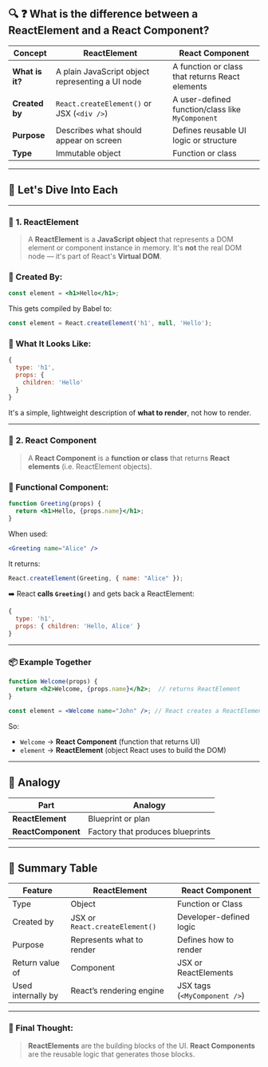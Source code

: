 
## 🔍 ❓ **What is the difference between a ReactElement and a React Component?**

| Concept         | **ReactElement**                                 | **React Component**                              |
| --------------- | ------------------------------------------------ | ------------------------------------------------ |
| **What is it?** | A plain JavaScript object representing a UI node | A function or class that returns React elements  |
| **Created by**  | `React.createElement()` or JSX (`<div />`)       | A user-defined function/class like `MyComponent` |
| **Purpose**     | Describes what should appear on screen           | Defines reusable UI logic or structure           |
| **Type**        | Immutable object                                 | Function or class                                |

---

## 🧩 Let's Dive Into Each

---

### 🔷 **1. ReactElement**

> A **ReactElement** is a **JavaScript object** that represents a DOM element or component instance in memory. It's **not** the real DOM node — it's part of React's **Virtual DOM**.

### 🔧 Created By:

```jsx
const element = <h1>Hello</h1>;
```

This gets compiled by Babel to:

```js
const element = React.createElement('h1', null, 'Hello');
```

### 🔬 What It Looks Like:

```js
{
  type: 'h1',
  props: {
    children: 'Hello'
  }
}
```

It's a simple, lightweight description of **what to render**, not how to render.

---

### 🔶 **2. React Component**

> A **React Component** is a **function or class** that returns **React elements** (i.e. ReactElement objects).

### 🔧 Functional Component:

```jsx
function Greeting(props) {
  return <h1>Hello, {props.name}</h1>;
}
```

When used:

```jsx
<Greeting name="Alice" />
```

It returns:

```js
React.createElement(Greeting, { name: "Alice" });
```

➡️ React **calls `Greeting()`** and gets back a ReactElement:

```js
{
  type: 'h1',
  props: { children: 'Hello, Alice' }
}
```

---

### 📦 Example Together

```jsx
function Welcome(props) {
  return <h2>Welcome, {props.name}</h2>;  // returns ReactElement
}

const element = <Welcome name="John" />; // React creates a ReactElement
```

So:

* `Welcome` → **React Component** (function that returns UI)
* `element` → **ReactElement** (object React uses to build the DOM)

---

## 🔁 Analogy

| Part               | Analogy                          |
| ------------------ | -------------------------------- |
| **ReactElement**   | Blueprint or plan                |
| **ReactComponent** | Factory that produces blueprints |

---

## 🔬 Summary Table

| Feature            | **ReactElement**               | **React Component**          |
| ------------------ | ------------------------------ | ---------------------------- |
| Type               | Object                         | Function or Class            |
| Created by         | JSX or `React.createElement()` | Developer-defined logic      |
| Purpose            | Represents what to render      | Defines how to render        |
| Return value of    | Component                      | JSX or ReactElements         |
| Used internally by | React’s rendering engine       | JSX tags (`<MyComponent />`) |

---

### 🧠 Final Thought:

> **ReactElements** are the building blocks of the UI.
> **React Components** are the reusable logic that generates those blocks.